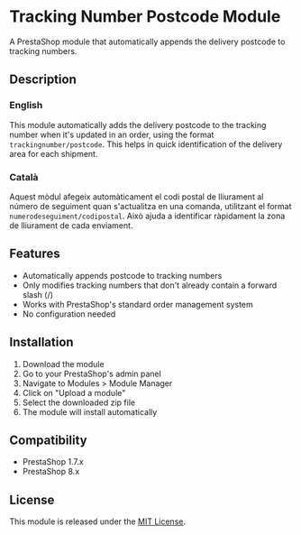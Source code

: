 # Tracking Number Postcode Module

A PrestaShop module that automatically appends the delivery postcode to tracking numbers.

## Description

### English
This module automatically adds the delivery postcode to the tracking number when it's updated in an order, using the format `trackingnumber/postcode`. This helps in quick identification of the delivery area for each shipment.

### Català
Aquest mòdul afegeix automàticament el codi postal de lliurament al número de seguiment quan s'actualitza en una comanda, utilitzant el format `numerodeseguiment/codipostal`. Això ajuda a identificar ràpidament la zona de lliurament de cada enviament.

## Features

- Automatically appends postcode to tracking numbers
- Only modifies tracking numbers that don't already contain a forward slash (/)
- Works with PrestaShop's standard order management system
- No configuration needed

## Installation

1. Download the module
2. Go to your PrestaShop's admin panel
3. Navigate to Modules > Module Manager
4. Click on "Upload a module"
5. Select the downloaded zip file
6. The module will install automatically

## Compatibility

- PrestaShop 1.7.x
- PrestaShop 8.x

## License

This module is released under the [MIT License](LICENSE).